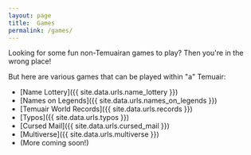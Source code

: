 ```yaml
---
layout: page
title:  Games
permalink: /games/
---
```


Looking for some fun non-Temuairan games to play? Then you're in the wrong place!

But here are various games that can be played within "a" Temuair:

- [Name Lottery]({{ site.data.urls.name_lottery }})
- [Names on Legends]({{ site.data.urls.names_on_legends }})
- [Temuair World Records]({{ site.data.urls.records }})
- [Typos]({{ site.data.urls.typos }})
- [Cursed Mail]({{ site.data.urls.cursed_mail }})
- [Multiverse]({{ site.data.urls.multiverse }})
- (More coming soon!)

